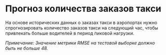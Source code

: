 # Прогноз количества заказов такси

На основе исторических данных о заказах такси в аэропортах нужно спрогнозировать количество заказов такси на следующий час, 
чтобы привлекать больше водителей в период пиковой нагрузки.

*Примечание: Значение метрики RMSE на тестовой выборке должно быть не больше 48.*
